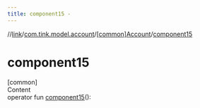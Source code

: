 ```yaml
---
title: component15 -
---
```

//[link](../../index.md)/[com.tink.model.account](../index.md)/[[common]Account](index.md)/[component15](component15.md)



# component15  
[common]  
Content  
operator fun [component15](component15.md)(): <ERROR CLASS>  



